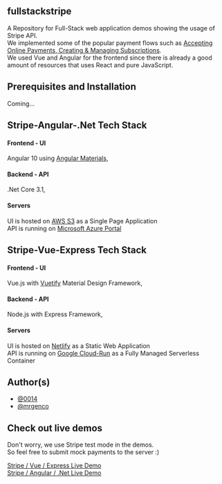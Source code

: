 ## fullstackstripe

A Repository for Full-Stack web application demos showing the usage of Stripe API.
<br/>
We implemented some of the popular payment flows such as [Accepting Online Payments, Creating & Managing Subscriptions](https://stripe.com/docs/payments).
<br/>
We used Vue and Angular for the frontend since there is already a good amount of resources that uses React and pure JavaScript.


## Prerequisites and Installation
Coming...

## Stripe-Angular-.Net Tech Stack

#### Frontend - UI
Angular 10 using [Angular Materials](https://material.angular.io/components/categories),
<br/>
#### Backend - API
.Net Core 3.1, 
<br/>
#### Servers
UI is hosted on [AWS S3](https://aws.amazon.com/s3/) as a Single Page Application
<br/>
API is running on [Microsoft Azure Portal](https://azure.microsoft.com/en-us/features/azure-portal/)


## Stripe-Vue-Express Tech Stack

#### Frontend - UI
Vue.js with [Vuetify](https://vuetifyjs.com/) Material Design Framework,
<br/>
#### Backend - API
Node.js with Express Framework, 
<br/>
#### Servers
UI is hosted on [Netlify](https://www.netlify.com/) as a Static Web Application
<br/>
API is running on [Google Cloud-Run](https://cloud.google.com/run) as a Fully Managed Serverless Container

## Author(s)
* [@0014](https://github.com/0014)
* [@mrgenco](https://github.com/mrgenco)

## Check out live demos

Don't worry, we use Stripe test mode in the demos. 
<br/>
So feel free to submit mock payments to the server :)

[Stripe / Vue / Express Live Demo](https://fullstackstripe-vue-express.netlify.app/)
<br/>
[Stripe / Angular / .Net Live Demo](http://fullstackstripe-angular-net.s3-website-us-east-1.amazonaws.com/)
